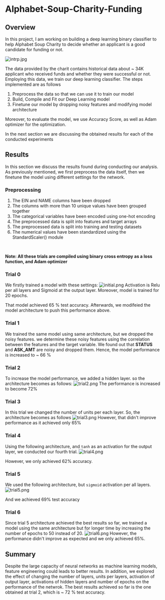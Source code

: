 # Alphabet-Soup-Charity-Funding

## Overview

In this project, I am working on building a deep learning binary classifier to help Alphabet Soup Charity to decide whether an applicant is a good candidate for funding or not.

![intrp.jpg](intro.jpg)

The data provided by the charit contains historical data about ~ 34K applicant who received funds and whether they were successful or not. Employing this data, we train our deep learning classifier. The steps implemented are as follows
<ol>
<li>  Preprocess the data so that we can use it to train our model </li>
<li> Build, Compile and Fit our Deep Learning model </li>
<li> Finetune our model by dropping noisy features and modifying model architecture</li>
</ol>

Moreover, to evaluate the model, we use Accuracy Score, as well as Adam optimizer for the optimization.

In the next section we are discussing the obtained results for each of the conducted experiments


## Results

In this section we discuss the results found during conducting our analysis. As previously mentioned, we first preprocess the data itself, then we finetune the model using different settings for the network.

### Preprocessing
<ol>

<li> The EIN and NAME columns have been dropped  </li>
<li> The columns with more than 10 unique values have been grouped together  </li>
<li> The categorical variables have been encoded using one-hot encoding </li>
<li> The preprocessed data is split into features and target arrays  </li>
<li> The preprocessed data is split into training and testing datasets  </li>
<li> The numerical values have been standardized using the StandardScaler() module </li>
</ol>

<br>

**Note: All these trials are compiled using binary cross entropy as a loss function, and Adam optimizer**
### Trial 0

We firstly trained a model with these settings:
![initial.png](initial.png)
Activation is Relu per all layers and Sigmoid at the output layer. Moreover, model is trained for 20 epochs.

That model achieved 65 % test accuracy. Afterwards, we modifeied the model architecture to push this performance above.

### Trial 1

We trained the same model using same architecture, but we dropped the noisy features. we determine these noisy features using the correlation between the features and the target variable. We found out that **STATUS** and **ASK_AMT** are noisy and dropped them. Hence, the model performance is increased to ~ 66 %

### Trial 2

To increase the model performance, we added a hidden layer. so the architecture becomes as follows:
![trial2.png](trial2.png)
The performance is increased to become 72%



### Trial 3
In this trial we changed the number of units per each layer. So, the architecture becomes as follows
![trial3.png](trial3.png)
However, that didn't improve performance as it achieved only 65%

### Trial 4

Using the following architecture, and `tanh` as an activation for the output layer, we conducted our fourth trial. 
![trial4.png](trial4.png)

However, we only achieved 62% accuracy.

### Trial 5

We used the following architecture, but `sigmoid` activation per all layers.
![trial5.png](trial5.png)

And we achieved 69% test accuracy

###  Trial 6
Since trial 5 architecture achieved the best results so far, we trained a model using the same architecture but for longer time by increasing the number of epochs to 50 instead of 20.
![trial6.png](trial6.png)
However, the performance didn't improve as expected and we only achieved 65%.



## Summary

Despite the large capacity of neural networks as machine learning models, feature engineering could leads to better results. In addition, we explored the effect of changing the number of layers, units per layers, activation of output layer, activations of hidden layers and number of epochs on the performance of the netwrok. The best results achieved so far is the one obtained at trial 2, which is ~ 72 % test accuracy.
